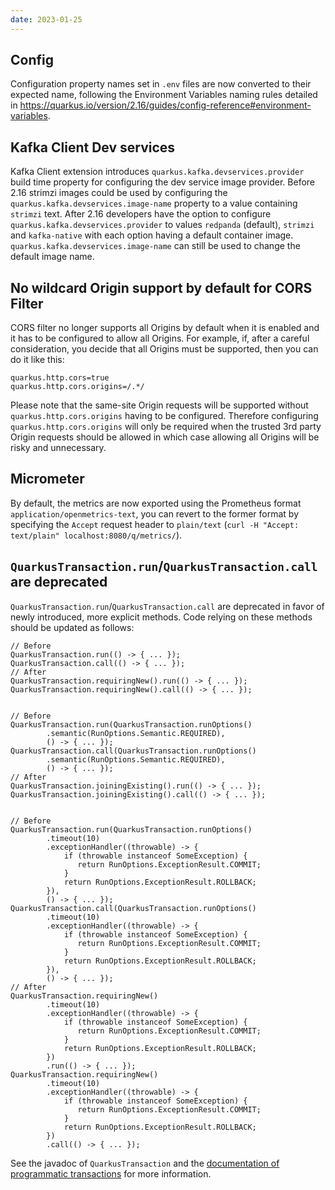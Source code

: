 ```yaml
---
date: 2023-01-25
---
```


## Config

Configuration property names set in `.env` files are now converted to their expected name, following the Environment Variables naming rules detailed in https://quarkus.io/version/2.16/guides/config-reference#environment-variables.

## Kafka Client Dev services

Kafka Client extension introduces `quarkus.kafka.devservices.provider` build time property for configuring the dev service image provider. 
Before 2.16 strimzi images could be used by configuring the `quarkus.kafka.devservices.image-name` property to a value containing `strimzi` text. After 2.16 developers have the option to configure `quarkus.kafka.devservices.provider` to values `redpanda` (default), `strimzi` and `kafka-native` with each option having a default container image. `quarkus.kafka.devservices.image-name` can still be used to change the default image name.

## No wildcard Origin support by default for CORS Filter

CORS filter no longer supports all Origins by default when it is enabled and it has to be configured to allow all Origins.
For example, if, after a careful consideration, you decide that all Origins must be supported, then you can do it like this:
```
quarkus.http.cors=true
quarkus.http.cors.origins=/.*/
```

Please note that the same-site Origin requests will be supported without `quarkus.http.cors.origins` having to be configured.
Therefore configuring `quarkus.http.cors.origins` will only be required when the trusted 3rd party Origin requests should be allowed in which case allowing all Origins will be risky and unnecessary.

## Micrometer

By default, the metrics are now exported using the Prometheus format `application/openmetrics-text`,
you can revert to the former format by specifying the `Accept` request header to `plain/text` (`curl -H "Accept: text/plain" localhost:8080/q/metrics/`).

## <a id="quarkus-transaction">`QuarkusTransaction.run`/`QuarkusTransaction.call` are deprecated

`QuarkusTransaction.run`/`QuarkusTransaction.call` are deprecated in favor of newly introduced, more explicit methods. Code relying on these methods should be updated as follows:

```
// Before
QuarkusTransaction.run(() -> { ... });
QuarkusTransaction.call(() -> { ... });
// After
QuarkusTransaction.requiringNew().run(() -> { ... });
QuarkusTransaction.requiringNew().call(() -> { ... });


// Before
QuarkusTransaction.run(QuarkusTransaction.runOptions()
        .semantic(RunOptions.Semantic.REQUIRED),
        () -> { ... });
QuarkusTransaction.call(QuarkusTransaction.runOptions()
        .semantic(RunOptions.Semantic.REQUIRED),
        () -> { ... });
// After
QuarkusTransaction.joiningExisting().run(() -> { ... });
QuarkusTransaction.joiningExisting().call(() -> { ... });


// Before
QuarkusTransaction.run(QuarkusTransaction.runOptions()
        .timeout(10)
        .exceptionHandler((throwable) -> {
            if (throwable instanceof SomeException) {
               return RunOptions.ExceptionResult.COMMIT;
            }
            return RunOptions.ExceptionResult.ROLLBACK;
        }),
        () -> { ... });
QuarkusTransaction.call(QuarkusTransaction.runOptions()
        .timeout(10)
        .exceptionHandler((throwable) -> {
            if (throwable instanceof SomeException) {
               return RunOptions.ExceptionResult.COMMIT;
            }
            return RunOptions.ExceptionResult.ROLLBACK;
        }),
        () -> { ... });
// After
QuarkusTransaction.requiringNew()
        .timeout(10)
        .exceptionHandler((throwable) -> {
            if (throwable instanceof SomeException) {
               return RunOptions.ExceptionResult.COMMIT;
            }
            return RunOptions.ExceptionResult.ROLLBACK;
        })
        .run(() -> { ... });
QuarkusTransaction.requiringNew()
        .timeout(10)
        .exceptionHandler((throwable) -> {
            if (throwable instanceof SomeException) {
               return RunOptions.ExceptionResult.COMMIT;
            }
            return RunOptions.ExceptionResult.ROLLBACK;
        })
        .call(() -> { ... });
```

See the javadoc of `QuarkusTransaction` and the [documentation of programmatic transactions](https://quarkus.io/guides/transaction#programmatic-approach) for more information.